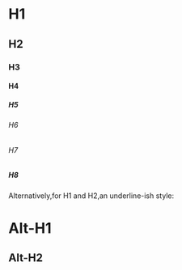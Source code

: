 # H1
## H2
### H3
#### H4
##### H5
###### H6
###### H7
##### H8

Alternatively,for H1 and H2,an underline-ish style:

Alt-H1
=======

Alt-H2
-------
